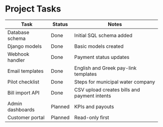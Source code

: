 # Project Tasks

| Task | Status | Notes |
|------|--------|-------|
| Database schema | Done | Initial SQL schema added |
| Django models | Done | Basic models created |
| Webhook handler | Done | Payment status updates |
| Email templates | Done | English and Greek pay-link templates |
| Pilot checklist | Done | Steps for municipal water company |
| Bill import API | Done | CSV upload creates bills and payment intents |
| Admin dashboards | Planned | KPIs and payouts |
| Customer portal | Planned | Read-only first |
